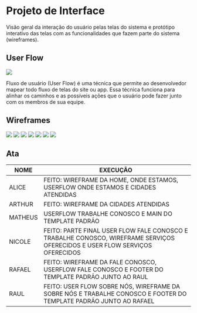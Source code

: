 
# Projeto de Interface

Visão geral da interação do usuário pelas telas do sistema e protótipo interativo das telas com as funcionalidades que fazem parte do sistema (wireframes).

## User Flow

<img src="img/User Flow - Zucco.png">


Fluxo de usuário (User Flow) é uma técnica que permite ao desenvolvedor mapear todo fluxo de telas do site ou app. Essa técnica funciona para alinhar os caminhos e as possíveis ações que o usuário pode fazer junto com os membros de sua equipe.




## Wireframes

<img src="img/ZUCCO-1.png">
<img src="img/ZUCCO-2.png">
<img src="img/ZUCCO-3.png">
<img src="img/ZUCCO-4.png">
<img src="img/ZUCCO-5.png">
<img src="img/ZUCCO-6.png">
<img src="img/ZUCCO-7.png">


## Ata

|NOME    | EXECUÇÃO |
|-------|-------------------------|
|ALICE|  FEITO: WIREFRAME DA HOME, ONDE ESTAMOS, USERFLOW ONDE ESTAMOS E CIDADES ATENDIDAS |
|ARTHUR|FEITO: WIREFRAME DA CIDADES ATENDIDAS |
|MATHEUS|USERFLOW TRABALHE CONOSCO E MAIN DO TEMPLATE PADRÃO|
|NICOLE| FEITO:  PARTE FINAL USER FLOW FALE CONOSCO E TRABALHE CONOSCO, WIREFRAME SERVIÇOS OFERECIDOS E USER FLOW SERVIÇOS OFERECIDOS |
|RAFAEL| FEITO: WIREFRAME DA FALE CONOSCO, USERFLOW FALE CONOSCO E FOOTER DO TEMPLATE PADRÃO JUNTO AO RAUL |
|RAUL| FEITO: USER FLOW SOBRE NÓS, WIREFRAME DA SOBRE NÓS E TRABALHE CONOSCO E FOOTER DO TEMPLATE PADRÃO JUNTO AO RAFAEL |


